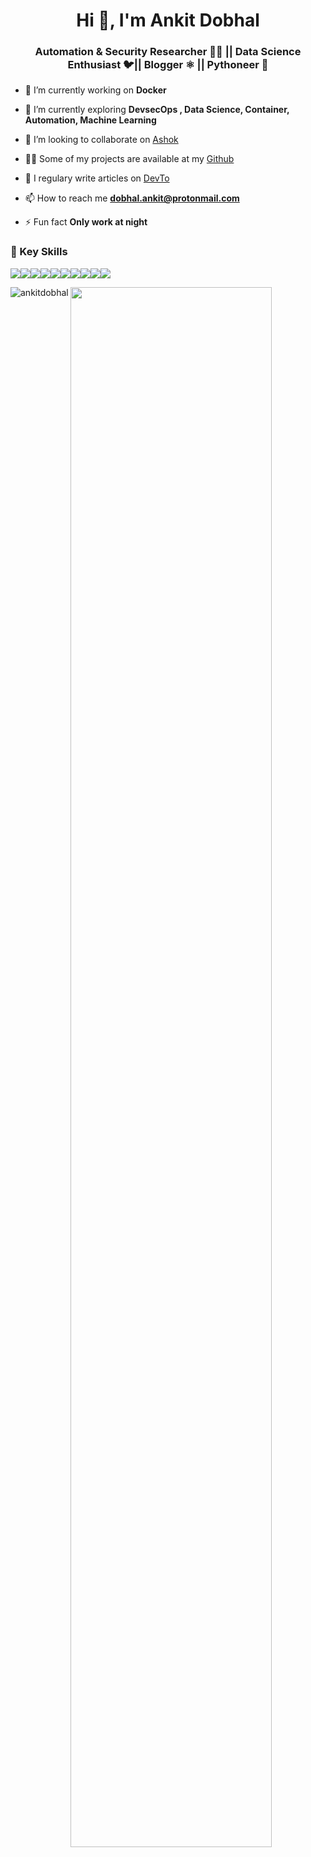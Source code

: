 <h1 align="center">Hi 👋, I'm Ankit Dobhal</h1>
<h3 align="center">Automation & Security Researcher 👨‍💻 || Data Science Enthusiast  🐦|| Blogger ⚛️ || Pythoneer 🐍</h3>


- 🔭 I’m currently working on **Docker**

- 🌱 I’m currently exploring **DevsecOps , Data Science, Container, Automation, Machine Learning**

- 👯 I’m looking to collaborate on [Ashok](https://github.com/ankitdobhal/Ashok)

- 👨‍💻 Some of my projects are available at my [Github](https://github.com/ankitdobhal?tab=repositories)

- 📝 I regulary write articles on [DevTo](https://dev.to/ankitdobhal)

- 📫 How to reach me **dobhal.ankit@protonmail.com**

- ⚡ Fun fact **Only work at night**

### 📌 Key Skills
<img src="https://img.shields.io/badge/-Python-blue.svg"><img src="https://img.shields.io/badge/-Bash-grey.svg"><img src="https://img.shields.io/badge/-Powershell-blue.svg"><img src="https://img.shields.io/badge/-JaVascript-yellow.svg"><img src="https://img.shields.io/badge/-Linux-black.svg"><img src="https://img.shields.io/badge/-Penetration-black.svg"><img src="https://img.shields.io/badge/-Nmap-green.svg"><img src="https://img.shields.io/badge/-Burpsuite-blue.svg"><img src="https://img.shields.io/badge/-Sqlmap-black.svg"><img src="https://img.shields.io/badge/-DataScience-Blue.svg">

<img align="left" src="https://github-readme-stats.vercel.app/api/top-langs/?username=ankitdobhal&layout=compact&hide=html&theme=radical" alt="ankitdobhal" />
<img src="https://github-readme-stats.vercel.app/api?username=ankitdobhal&&show_icons=true&title_color=08fdd8&icon_color=bb2acf&text_color=ffffff&bg_color=0a192f" width="80%"/>

